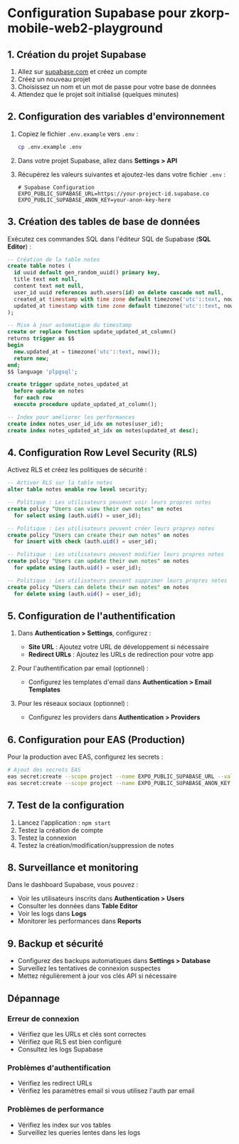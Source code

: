 # Configuration Supabase pour zkorp-mobile-web2-playground

## 1. Création du projet Supabase

1. Allez sur [supabase.com](https://supabase.com) et créez un compte
2. Créez un nouveau projet
3. Choisissez un nom et un mot de passe pour votre base de données
4. Attendez que le projet soit initialisé (quelques minutes)

## 2. Configuration des variables d'environnement

1. Copiez le fichier `.env.example` vers `.env` :
   ```bash
   cp .env.example .env
   ```

2. Dans votre projet Supabase, allez dans **Settings > API**
3. Récupérez les valeurs suivantes et ajoutez-les dans votre fichier `.env` :

   ```env
   # Supabase Configuration
   EXPO_PUBLIC_SUPABASE_URL=https://your-project-id.supabase.co
   EXPO_PUBLIC_SUPABASE_ANON_KEY=your-anon-key-here
   ```

## 3. Création des tables de base de données

Exécutez ces commandes SQL dans l'éditeur SQL de Supabase (**SQL Editor**) :

```sql
-- Création de la table notes
create table notes (
  id uuid default gen_random_uuid() primary key,
  title text not null,
  content text not null,
  user_id uuid references auth.users(id) on delete cascade not null,
  created_at timestamp with time zone default timezone('utc'::text, now()) not null,
  updated_at timestamp with time zone default timezone('utc'::text, now()) not null
);

-- Mise à jour automatique du timestamp
create or replace function update_updated_at_column()
returns trigger as $$
begin
  new.updated_at = timezone('utc'::text, now());
  return new;
end;
$$ language 'plpgsql';

create trigger update_notes_updated_at
  before update on notes
  for each row
  execute procedure update_updated_at_column();

-- Index pour améliorer les performances
create index notes_user_id_idx on notes(user_id);
create index notes_updated_at_idx on notes(updated_at desc);
```

## 4. Configuration Row Level Security (RLS)

Activez RLS et créez les politiques de sécurité :

```sql
-- Activer RLS sur la table notes
alter table notes enable row level security;

-- Politique : Les utilisateurs peuvent voir leurs propres notes
create policy "Users can view their own notes" on notes
  for select using (auth.uid() = user_id);

-- Politique : Les utilisateurs peuvent créer leurs propres notes
create policy "Users can create their own notes" on notes
  for insert with check (auth.uid() = user_id);

-- Politique : Les utilisateurs peuvent modifier leurs propres notes
create policy "Users can update their own notes" on notes
  for update using (auth.uid() = user_id);

-- Politique : Les utilisateurs peuvent supprimer leurs propres notes
create policy "Users can delete their own notes" on notes
  for delete using (auth.uid() = user_id);
```

## 5. Configuration de l'authentification

1. Dans **Authentication > Settings**, configurez :
   - **Site URL** : Ajoutez votre URL de développement si nécessaire
   - **Redirect URLs** : Ajoutez les URLs de redirection pour votre app

2. Pour l'authentification par email (optionnel) :
   - Configurez les templates d'email dans **Authentication > Email Templates**

3. Pour les réseaux sociaux (optionnel) :
   - Configurez les providers dans **Authentication > Providers**

## 6. Configuration pour EAS (Production)

Pour la production avec EAS, configurez les secrets :

```bash
# Ajout des secrets EAS
eas secret:create --scope project --name EXPO_PUBLIC_SUPABASE_URL --value "your-supabase-url"
eas secret:create --scope project --name EXPO_PUBLIC_SUPABASE_ANON_KEY --value "your-anon-key"
```

## 7. Test de la configuration

1. Lancez l'application : `npm start`
2. Testez la création de compte
3. Testez la connexion
4. Testez la création/modification/suppression de notes

## 8. Surveillance et monitoring

Dans le dashboard Supabase, vous pouvez :
- Voir les utilisateurs inscrits dans **Authentication > Users**
- Consulter les données dans **Table Editor**
- Voir les logs dans **Logs**
- Monitorer les performances dans **Reports**

## 9. Backup et sécurité

- Configurez des backups automatiques dans **Settings > Database**
- Surveillez les tentatives de connexion suspectes
- Mettez régulièrement à jour vos clés API si nécessaire

## Dépannage

### Erreur de connexion
- Vérifiez que les URLs et clés sont correctes
- Vérifiez que RLS est bien configuré
- Consultez les logs Supabase

### Problèmes d'authentification
- Vérifiez les redirect URLs
- Vérifiez les paramètres email si vous utilisez l'auth par email

### Problèmes de performance
- Vérifiez les index sur vos tables
- Surveillez les queries lentes dans les logs
